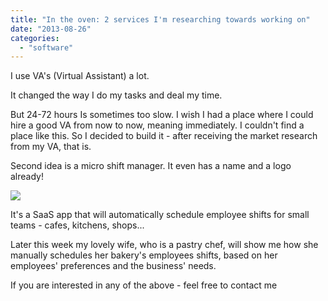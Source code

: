 ```yaml
---
title: "In the oven: 2 services I'm researching towards working on"
date: "2013-08-26"
categories: 
  - "software"
---
```


I use VA's (Virtual Assistant) a lot.  

It changed the way I do my tasks and deal my time.

But 24-72 hours Is sometimes too slow. I wish I had a place where I could hire a good VA from now to now, meaning immediately. I couldn't find a place like this. So I decided to build it - after receiving the market research from my VA, that is.

  

Second idea is a micro shift manager. It even has a name and a logo already!  
  

[![](https://nurnachman.files.wordpress.com/2013/08/ad029-blueespresso-1a.png?w=300)](https://nurnachman.files.wordpress.com/2013/08/ad029-blueespresso-1a.png)

  

It's a SaaS app that will automatically schedule employee shifts for small teams - cafes, kitchens, shops...

  

Later this week my lovely wife, who is a pastry chef, will show me how she manually schedules her bakery's employees shifts, based on her employees' preferences and the business' needs.

  

If you are interested in any of the above - feel free to contact me
